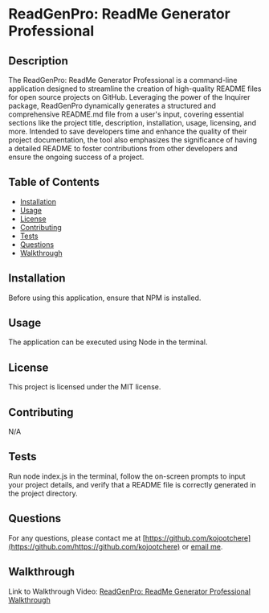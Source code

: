 # ReadGenPro: ReadMe Generator Professional

## Description

The ReadGenPro: ReadMe Generator Professional is a command-line application designed to streamline the creation of high-quality README files for open source projects on GitHub. Leveraging the power of the Inquirer package, ReadGenPro dynamically generates a structured and comprehensive README.md file from a user's input, covering essential sections like the project title, description, installation, usage, licensing, and more. Intended to save developers time and enhance the quality of their project documentation, the tool also emphasizes the significance of having a detailed README to foster contributions from other developers and ensure the ongoing success of a project.

## Table of Contents
- [Installation](#installation)
- [Usage](#usage)
- [License](#license)
- [Contributing](#contributing)
- [Tests](#tests)
- [Questions](#questions)
- [Walkthrough](#walkthrough)

## Installation
Before using this application, ensure that NPM is installed.

## Usage
The application can be executed using Node in the terminal.

## License
This project is licensed under the MIT license.

## Contributing
N/A

## Tests
Run node index.js in the terminal, follow the on-screen prompts to input your project details, and verify that a README file is correctly generated in the project directory.

## Questions
For any questions, please contact me at [https://github.com/kojootchere](https://github.com/https://github.com/kojootchere) or [email me](mailto:kojootchere@gmail.com).

## Walkthrough

Link to Walkthrough Video: [ReadGenPro: ReadMe Generator Professional Walkthrough](https://github.com/kojootchere/ReadGenPro-ReadMe-Generator-Professional/raw/main/ReadGenPro-ReadMe-Generator-Professional_Walkthrough.MOV)
